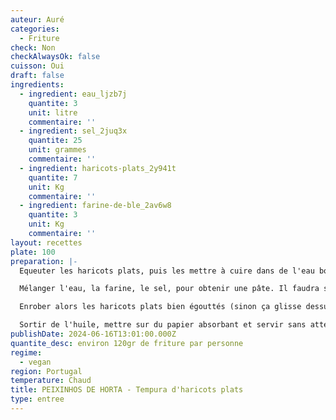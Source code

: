 ```yaml
---
auteur: Auré
categories:
  - Friture
check: Non
checkAlwaysOk: false
cuisson: Oui
draft: false
ingredients:
  - ingredient: eau_ljzb7j
    quantite: 3
    unit: litre
    commentaire: ''
  - ingredient: sel_2juq3x
    quantite: 25
    unit: grammes
    commentaire: ''
  - ingredient: haricots-plats_2y941t
    quantite: 7
    unit: Kg
    commentaire: ''
  - ingredient: farine-de-ble_2av6w8
    quantite: 3
    unit: Kg
    commentaire: ''
layout: recettes
plate: 100
preparation: |-
  Equeuter les haricots plats, puis les mettre à cuire dans de l'eau bouillante bien salée jusqu'à ce qu'ils soient tendres (ça dépend pas mal des haricots!).

  Mélanger l'eau, la farine, le sel, pour obtenir une pâte. Il faudra surement ajuster la texture, elle ne doit être ni trop liquide ni trop épaisse. Il sera peut-être nécessaire de faire quelques essais avant de trouver la juste texture!

  Enrober alors les haricots plats bien égouttés (sinon ça glisse dessus) et mettre à cuire dans de l'huile chaude, 5 minutes environ. Ca ne va pas colorer, car il n'y a que la farine dedans et ça reste pâle.

  Sortir de l'huile, mettre sur du papier absorbant et servir sans attendre car ils se réchauffent mal!
publishDate: 2024-06-16T13:01:00.000Z
quantite_desc: environ 120gr de friture par personne
regime:
  - vegan
region: Portugal
temperature: Chaud
title: PEIXINHOS DE HORTA - Tempura d'haricots plats
type: entree
---
```

